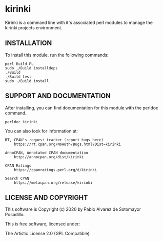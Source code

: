 # kirinki

Kirinki is a command line with it's associated perl modules to manage the kirinki
projects environment.

## INSTALLATION

To install this module, run the following commands:

	perl Build.PL
	sudo ./Build installdeps
	./Build
	./Build test
	sudo ./Build install

## SUPPORT AND DOCUMENTATION

After installing, you can find documentation for this module with the
perldoc command.

    perldoc kirinki

You can also look for information at:

    RT, CPAN's request tracker (report bugs here)
        https://rt.cpan.org/NoAuth/Bugs.html?Dist=kirinki

    AnnoCPAN, Annotated CPAN documentation
        http://annocpan.org/dist/kirinki

    CPAN Ratings
        https://cpanratings.perl.org/d/kirinki

    Search CPAN
        https://metacpan.org/release/kirinki


## LICENSE AND COPYRIGHT

This software is Copyright (c) 2020 by Pablo Alvarez de Sotomayor Posadillo.

This is free software, licensed under:

  The Artistic License 2.0 (GPL Compatible)

